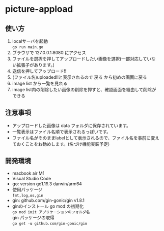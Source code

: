 # picture-appload

## 使い方

1. localサーバを起動  
``` go run main.go ```
2. ブラウザで 127.0.0.1:8080 にアクセス
3. ファイルを選択を押してアップロードしたい画像を選択(一部対応していない拡張子があります。)
4. 送信を押してアップロード!!
5. (ファイル名)uploaded!!と表示されるので 戻る から初めの画面に戻る
6. image list から一覧を見れる
7. image list内の削除したい画像の削除を押すと、確認画面を経由して削除ができる

## 注意事項

* アップロードした画像は data フォルダに保存されています。
* 一覧表示はファイル名順で表示されるっぽいです。
* ファイル名がそのままlabelとして表示されるので、ファイル名を事前に変えておくことをお勧めします。(名づけ機能実装予定)

## 開発環境

* macbook air M1
* Visual Studio Code
* go: version go1.19.3 darwin/arm64
* 使用パッケージ  
```fmt,log,os,gin```  
* gin: github.com/gin-gonic/gin v1.8.1
* ginのインストール
go mod の初期化  
``` go mod init アプリケーションのフォルダ名 ```  
gin パッケージの取得  
``` go get -u github.com/gin-gonic/gin ```
